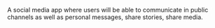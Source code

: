 A social media app where users will be able to communicate in public channels as well as personal messages, share stories, share media.
